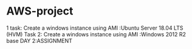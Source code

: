 # AWS-project
1 task: 
Create a windows instance using AMI :Ubuntu Server 18.04 LTS (HVM)
Task 2:
Create a windows instance using AMI :Windows 2012 R2 base
DAY 2:ASSIGNMENT 
